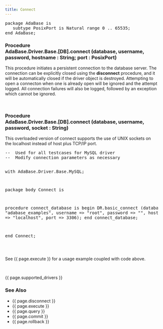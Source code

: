 ```yaml
---
title: Connect
---
```


<div class="leftside">
<pre class="code">
package AdaBase is
   subtype PosixPort is Natural range 0 .. 65535;
end AdaBase;
</pre>
<h3>Procedure<br/>
AdaBase.Driver.Base.[DB].connect (database, username, password, hostname : String; port : PosixPort)</h3>
<p>This procedure initiates a persistent connection to the database server.
The connection can be explicitly closed using the <b>disconnect</b> procedure,
and it will be automatically closed if the driver object is destroyed.
Attempting to open a connecton when one is already open will be ignored
and the attempt logged.  All connection failures will also be logged, followed
by an exception which cannot be ignored.</p>
<br/>
<h3>Procedure<br/>
AdaBase.Driver.Base.[DB].connect (database, username, password, socket : String)</h3>
<p>This overloaded version of connect supports the use of UNIX sockets on the
localhost instead of host plus TCP/IP port.</p>
<pre class="code">
--  Used for all testcases for MySQL driver
--  Modify connection parameters as necessary

with AdaBase.Driver.Base.MySQL;

package body Connect is

   procedure connect_database is
   begin
      DR.basic_connect (database => "adabase_examples",
                        username => "root",
                        password => "",
                        hostname => "localhost",
                        port     => 3306);
   end connect_database;

end Connect;
</pre>
<br/>
<p class="caption">See {{ page.execute }} for a usage example coupled with code above.</p>
<br/>
<p>{{ page.supported_drivers }}</p>
</div>
<div class="sidenav">
  <h3>See Also</h3>
  <ul>
    <li>{{ page.disconnect }}</li>
    <li>{{ page.execute }}</li>
    <li>{{ page.query }}</li>
    <li>{{ page.commit }}</li>
    <li>{{ page.rollback }}</li>
  </ul>
</div>
